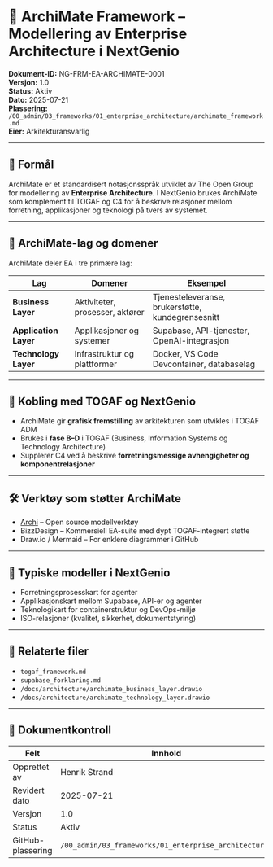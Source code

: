 # 🧩 ArchiMate Framework – Modellering av Enterprise Architecture i NextGenio

**Dokument-ID:** NG-FRM-EA-ARCHIMATE-0001  
**Versjon:** 1.0  
**Status:** Aktiv  
**Dato:** 2025-07-21  
**Plassering:** `/00_admin/03_frameworks/01_enterprise_architecture/archimate_framework.md`  
**Eier:** Arkitekturansvarlig  

---

## 🎯 Formål

ArchiMate er et standardisert notasjonsspråk utviklet av The Open Group for modellering av **Enterprise Architecture**. I NextGenio brukes ArchiMate som komplement til TOGAF og C4 for å beskrive relasjoner mellom forretning, applikasjoner og teknologi på tvers av systemet.

---

## 🧱 ArchiMate-lag og domener

ArchiMate deler EA i tre primære lag:

| Lag             | Domener                   | Eksempel |
|------------------|---------------------------|----------|
| **Business Layer** | Aktiviteter, prosesser, aktører  | Tjenesteleveranse, brukerstøtte, kundegrensesnitt |
| **Application Layer** | Applikasjoner og systemer | Supabase, API-tjenester, OpenAI-integrasjon |
| **Technology Layer** | Infrastruktur og plattformer | Docker, VS Code Devcontainer, databaselag |

---

## 🔄 Kobling med TOGAF og NextGenio

- ArchiMate gir **grafisk fremstilling** av arkitekturen som utvikles i TOGAF ADM
- Brukes i **fase B–D** i TOGAF (Business, Information Systems og Technology Architecture)
- Supplerer C4 ved å beskrive **forretningsmessige avhengigheter og komponentrelasjoner**

---

## 🛠️ Verktøy som støtter ArchiMate

- [Archi](https://www.archimatetool.com/) – Open source modellverktøy
- BizzDesign – Kommersiell EA-suite med dypt TOGAF-integrert støtte
- Draw.io / Mermaid – For enklere diagrammer i GitHub

---

## 🧩 Typiske modeller i NextGenio

- Forretningsprosesskart for agenter
- Applikasjonskart mellom Supabase, API-er og agenter
- Teknologikart for containerstruktur og DevOps-miljø
- ISO-relasjoner (kvalitet, sikkerhet, dokumentstyring)

---

## 📎 Relaterte filer

- `togaf_framework.md`
- `supabase_forklaring.md`
- `/docs/architecture/archimate_business_layer.drawio`
- `/docs/architecture/archimate_technology_layer.drawio`

---

## 📄 Dokumentkontroll

| Felt             | Innhold                                  |
|------------------|-------------------------------------------|
| Opprettet av     | Henrik Strand                             |
| Revidert dato    | 2025-07-21                                |
| Versjon          | 1.0                                       |
| Status           | Aktiv                                     |
| GitHub-plassering| `/00_admin/03_frameworks/01_enterprise_architecture/` |
